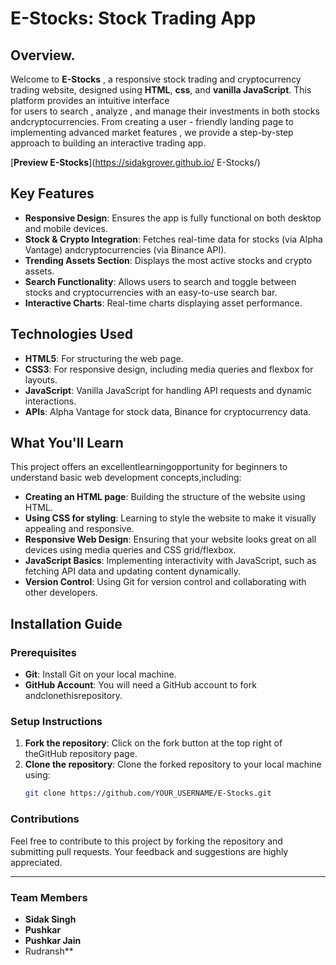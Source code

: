  # E-Stocks: Stock Trading App 
 
## Overview.

 Welcome to **E-Stocks** , a responsive stock trading and cryptocurrency trading website, designed using **HTML**,  **css**, and  **vanilla JavaScript**.  This   platform  provides  an   intuitive   interface  
 for   users to  search , analyze ,  and   manage   their    investments    in    both    stocks   andcryptocurrencies.   From  creating a    user - friendly  landing   page  to    implementing  advanced  market 
 features ,  we  provide   a  step-by-step  approach  to  building an interactive trading app.

[**Preview E-Stocks**](https://sidakgrover.github.io/ E-Stocks/)

## Key Features

- **Responsive Design**: Ensures the app is fully functional on both desktop and mobile devices.
- **Stock & Crypto Integration**: Fetches real-time data for stocks (via Alpha Vantage) andcryptocurrencies (via    Binance  API).
- **Trending Assets Section**: Displays the most active stocks and crypto assets.
- **Search Functionality**: Allows users to search and toggle between stocks and cryptocurrencies with  an easy-to-use search bar.
- **Interactive Charts**: Real-time charts displaying asset performance.

## Technologies Used

- **HTML5**: For structuring the web  page.
- **CSS3**: For responsive design, including media queries and flexbox for layouts.
- **JavaScript**: Vanilla JavaScript for handling API requests and dynamic interactions.
- **APIs**: Alpha Vantage for stock data, Binance for cryptocurrency data.

## What You'll Learn

This project offers an excellentlearningopportunity for beginners to understand basic web development concepts,including:

- **Creating an HTML page**: Building the structure of the website  using HTML.
- **Using CSS for styling**: Learning to style the website to make it visually appealing  and responsive.
- **Responsive Web  Design**: Ensuring that your website looks great on all devices using media queries and CSS  grid/flexbox.
- **JavaScript Basics**: Implementing interactivity with JavaScript, such as fetching API data and  updating  content dynamically.
- **Version Control**: Using Git for version control and collaborating   with other    developers.

## Installation Guide

### Prerequisites
- **Git**: Install Git on your local machine.
- **GitHub Account**: You will need a GitHub account to fork   andclonethisrepository.

### Setup Instructions

1. **Fork the repository**: Click on the fork button at the top right of theGitHub repository page.
2. **Clone the repository**: Clone the forked repository to your local machine using:
   ```bash
   git clone https://github.com/YOUR_USERNAME/E-Stocks.git

### Contributions

Feel  free to contribute to this project by forking the  repository and  submitting  pull requests. Your feedback and suggestions are highly  appreciated.

---

### Team Members

- **Sidak Singh**
- **Pushkar**
- **Pushkar Jain**
- Rudransh**
